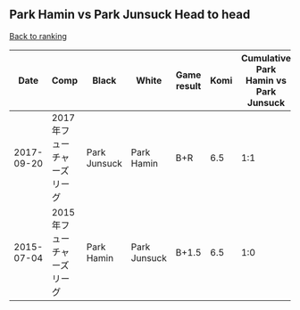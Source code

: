 ## Park Hamin vs Park Junsuck Head to head

[Back to ranking](../../index.md)




| **Date** | **Comp** | **Black** | **White** | **Game result** | **Komi** | **Cumulative Park Hamin vs Park Junsuck** | **Park Hamin streak** | **Park Junsuck streak** | 
| --- | --- | --- | --- | --- | --- | --- | --- | --- |
| 2017-09-20 | 2017年フューチャーズリーグ | Park Junsuck | Park Hamin | B+R | 6.5 | 1:1 | 0 | 1 | 
| 2015-07-04 | 2015年フューチャーズリーグ | Park Hamin | Park Junsuck | B+1.5 | 6.5 | 1:0 | 1 | 0 |




